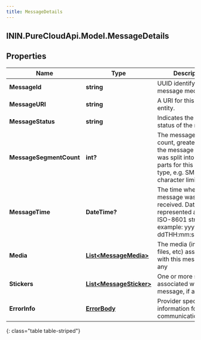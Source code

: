 ```yaml
---
title: MessageDetails
---
```

## ININ.PureCloudApi.Model.MessageDetails

## Properties

|Name | Type | Description | Notes|
|------------ | ------------- | ------------- | -------------|
| **MessageId** | **string** | UUID identifying the message media. | [optional] |
| **MessageURI** | **string** | A URI for this message entity. | [optional] |
| **MessageStatus** | **string** | Indicates the delivery status of the message. | [optional] |
| **MessageSegmentCount** | **int?** | The message segment count, greater than 1 if the message content was split into multiple parts for this message type, e.g. SMS character limits. | [optional] |
| **MessageTime** | **DateTime?** | The time when the message was sent or received. Date time is represented as an ISO-8601 string. For example: yyyy-MM-ddTHH:mm:ss[.mmm]Z | [optional] |
| **Media** | [**List&lt;MessageMedia&gt;**](MessageMedia.html) | The media (images, files, etc) associated with this message, if any | [optional] |
| **Stickers** | [**List&lt;MessageSticker&gt;**](MessageSticker.html) | One or more stickers associated with this message, if any | [optional] |
| **ErrorInfo** | [**ErrorBody**](ErrorBody.html) | Provider specific error information for a communication. | [optional] |
{: class="table table-striped"}


